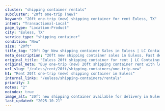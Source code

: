 ```yaml
---
cluster: "shipping container rentals"
subcluster: "20ft one-trip (new)"
keyword: "20ft one-trip (new) shipping container for rent Euless, TX"
intent: "Transactional-Local"
page_type: "Location-Product"
city: "Euless, TX"
service_type: "shipping container"
condition: "New"
size: "20ft"
title_tag: "20ft Dgr New shipping container Sales in Euless | LC Container"
meta_description: "20ft new shipping container sales in Euless. Fast delivery, competitive pricing. Serving shipping containers area. Quote ID: M5L. Call (214) 524-4168 for your free quote today."
original_title: "Euless 20ft shipping container for rent | LC Container"
original_meta: "Buy one-trip (new) 20ft shipping container rent with local delivery in Euless, TX. LC Container — local Since 2003. Request a fast quote today."
url_slug: "/euless/rent/20ft/shipping-containers/one-trip-new"
h1: "Rent 20ft one-trip (new) shipping container in Euless"
internal_links: "/euless/shipping-containers/rentals"
priority: 3
notes: "2"
noindex: true
image_alt: "20ft new shipping container available for delivery in Euless"
last_updated: "2025-10-21"
---
```


<!-- TODO: Add unique city/inventory copy, images, and internal links here. -->
